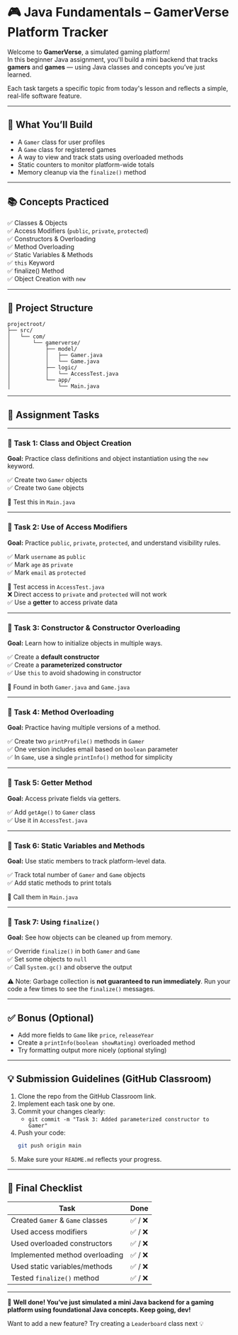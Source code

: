 # 🎮 Java Fundamentals – GamerVerse Platform Tracker

Welcome to **GamerVerse**, a simulated gaming platform!  
In this beginner Java assignment, you'll build a mini backend that tracks **gamers** and **games** — using Java classes and concepts you’ve just learned.

Each task targets a specific topic from today's lesson and reflects a simple, real-life software feature.

---

## 🧱 What You’ll Build

- A `Gamer` class for user profiles  
- A `Game` class for registered games  
- A way to view and track stats using overloaded methods  
- Static counters to monitor platform-wide totals  
- Memory cleanup via the `finalize()` method

---

## 📚 Concepts Practiced

✅ Classes & Objects  
✅ Access Modifiers (`public`, `private`, `protected`)  
✅ Constructors & Overloading  
✅ Method Overloading  
✅ Static Variables & Methods  
✅ `this` Keyword  
✅ finalize() Method  
✅ Object Creation with `new`  

---

## 📂 Project Structure

```
projectroot/
├── src/
│   └── com/
│       └── gamerverse/
│           ├── model/
│           │   ├── Gamer.java
│           │   └── Game.java
│           ├── logic/
│           │   └── AccessTest.java
│           └── app/
│               └── Main.java
```

---

## 🧩 Assignment Tasks

---

### 🔹 **Task 1: Class and Object Creation**

**Goal:** Practice class definitions and object instantiation using the `new` keyword.

✅ Create two `Gamer` objects  
✅ Create two `Game` objects  

📍 Test this in `Main.java`

---

### 🔹 **Task 2: Use of Access Modifiers**

**Goal:** Practice `public`, `private`, `protected`, and understand visibility rules.

✅ Mark `username` as `public`  
✅ Mark `age` as `private`  
✅ Mark `email` as `protected`  

📍 Test access in `AccessTest.java`  
❌ Direct access to `private` and `protected` will not work  
✅ Use a **getter** to access private data

---

### 🔹 **Task 3: Constructor & Constructor Overloading**

**Goal:** Learn how to initialize objects in multiple ways.

✅ Create a **default constructor**  
✅ Create a **parameterized constructor**  
✅ Use `this` to avoid shadowing in constructor  

📍 Found in both `Gamer.java` and `Game.java`  

---

### 🔹 **Task 4: Method Overloading**

**Goal:** Practice having multiple versions of a method.

✅ Create two `printProfile()` methods in `Gamer`  
✅ One version includes email based on `boolean` parameter  
✅ In `Game`, use a single `printInfo()` method for simplicity

---

### 🔹 **Task 5: Getter Method**

**Goal:** Access private fields via getters.

✅ Add `getAge()` to `Gamer` class  
✅ Use it in `AccessTest.java`

---

### 🔹 **Task 6: Static Variables and Methods**

**Goal:** Use static members to track platform-level data.

✅ Track total number of `Gamer` and `Game` objects  
✅ Add static methods to print totals

📍 Call them in `Main.java`

---

### 🔹 **Task 7: Using `finalize()`**

**Goal:** See how objects can be cleaned up from memory.

✅ Override `finalize()` in both `Gamer` and `Game`  
✅ Set some objects to `null`  
✅ Call `System.gc()` and observe the output

⚠️ Note: Garbage collection is **not guaranteed to run immediately**. Run your code a few times to see the `finalize()` messages.

---

## ✅ Bonus (Optional)

- Add more fields to `Game` like `price`, `releaseYear`  
- Create a `printInfo(boolean showRating)` overloaded method  
- Try formatting output more nicely (optional styling)

---

## 💡 Submission Guidelines (GitHub Classroom)

1. Clone the repo from the GitHub Classroom link.
2. Implement each task one by one.
3. Commit your changes clearly:
   - `git commit -m "Task 3: Added parameterized constructor to Gamer"`
4. Push your code:
   ```bash
   git push origin main
   ```
5. Make sure your `README.md` reflects your progress.

---

## 🏁 Final Checklist

| Task                           | Done |
|--------------------------------|------|
| Created `Gamer` & `Game` classes | ✅ / ❌ |
| Used access modifiers            | ✅ / ❌ |
| Used overloaded constructors     | ✅ / ❌ |
| Implemented method overloading   | ✅ / ❌ |
| Used static variables/methods    | ✅ / ❌ |
| Tested `finalize()` method       | ✅ / ❌ |

---

🚀 **Well done! You’ve just simulated a mini Java backend for a gaming platform using foundational Java concepts. Keep going, dev!**

Want to add a new feature? Try creating a `Leaderboard` class next 💡

